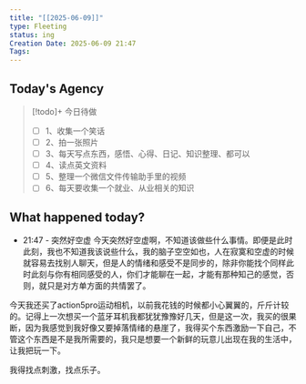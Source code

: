 ```yaml
---
title: "[[2025-06-09]]"
type: Fleeting
status: ing
Creation Date: 2025-06-09 21:47
Tags:
---
```

## Today's Agency
> [!todo]+ 今日待做
> - [ ] 1、收集一个笑话
> - [ ] 2、拍一张照片
> - [ ] 3、每天写点东西，感悟、心得、日记、知识整理、都可以
> - [ ] 4、读点英文资料
> - [ ] 5、整理一个微信文件传输助手里的视频
> - [ ] 6、每天要收集一个就业、从业相关的知识

## What happened today?
- 21:47 - 突然好空虚
今天突然好空虚啊，不知道该做些什么事情。即便是此时此刻，我也不知道我该说些什么，我的脑子空空如也，人在寂寞和空虚的时候就容易去找别人聊天，但是人的情绪和感受不是同步的，除非你能找个同样此时此刻与你有相同感受的人，你们才能聊在一起，才能有那种知己的感觉，否则，就只是对方单方面的共情罢了。

今天我还买了action5pro运动相机，以前我花钱的时候都小心翼翼的，斤斤计较的。记得上一次想买一个蓝牙耳机我都犹犹豫豫好几天，但是这一次，我买的很果断，因为我感觉到我好像又要掉落情绪的悬崖了，我得买个东西激励一下自己，不管这个东西是不是我所需要的，我只是想要一个新鲜的玩意儿出现在我的生活中，让我把玩一下。

我得找点刺激，找点乐子。